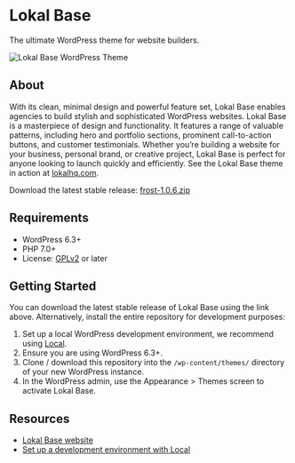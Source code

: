 # Lokal Base

The ultimate WordPress theme for website builders.

![Lokal Base WordPress Theme](https://user-images.githubusercontent.com/486261/224737575-6045a830-6ef7-4551-a887-82d6228b1530.jpg)

## About

With its clean, minimal design and powerful feature set, Lokal Base enables agencies to build stylish and sophisticated WordPress websites. Lokal Base is a masterpiece of design and functionality. It features a range of valuable patterns, including hero and portfolio sections, prominent call-to-action buttons, and customer testimonials. Whether you’re building a website for your business, personal brand, or creative project, Lokal Base is perfect for anyone looking to launch quickly and efficiently. See the Lokal Base theme in action at [lokalhq.com](https://lokalhq.com/).

Download the latest stable release: [frost-1.0.6.zip](https://downloads.wordpress.org/theme/frost.1.0.6.zip)

## Requirements

- WordPress 6.3+
- PHP 7.0+
- License: [GPLv2](http://www.gnu.org/licenses/gpl-2.0.html) or later

## Getting Started

You can download the latest stable release of Lokal Base using the link above. Alternatively, install the entire repository for development purposes:

1. Set up a local WordPress development environment, we recommend using [Local](https://localwp.com/).
2. Ensure you are using WordPress 6.3+.
3. Clone / download this repository into the `/wp-content/themes/` directory of your new WordPress instance.
4. In the WordPress admin, use the Appearance > Themes screen to activate Lokal Base.

## Resources

- [Lokal Base website](https://lokalhq.com/)
- [Set up a development environment with Local](https://localwp.com/)
